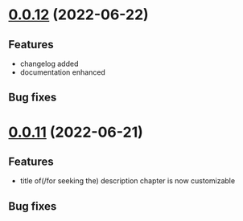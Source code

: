 <a name="0.0.12"></a>

# [0.0.12](https://github.com/jmo3300/repodoc/compare/0.0.11...0.0.12) (2022-06-22)

## Features

- changelog added
- documentation enhanced

## Bug fixes


# [0.0.11](https://github.com/jmo3300/repodoc/compare/0.0.10...0.0.11) (2022-06-21)

## Features

- title of(/for seeking the) description chapter is now customizable 

## Bug fixes
